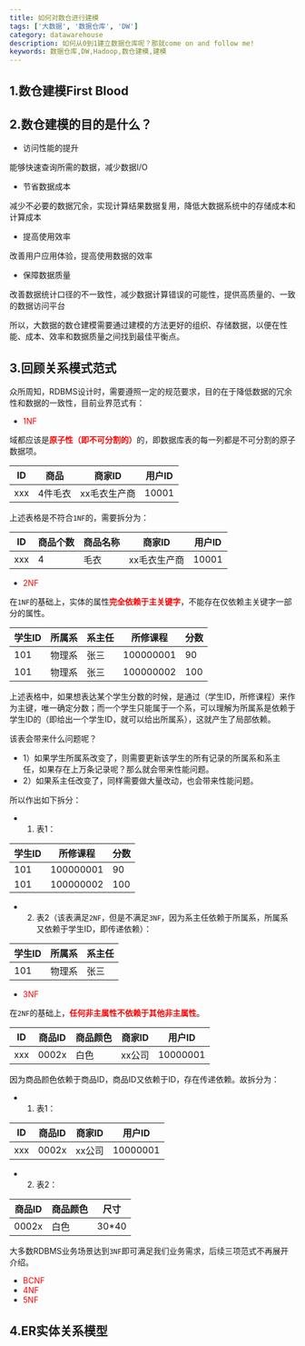 ```yaml
---
title: 如何对数仓进行建模
tags: ['大数据', '数据仓库', 'DW']
category: datawarehouse
description: 如何从0到1建立数据仓库呢？那就come on and follow me!
keywords: 数据仓库,DW,Hadoop,数仓建模,建模
---
```


## 1.数仓建模First Blood

## 2.数仓建模的目的是什么？

- 访问性能的提升

能够快速查询所需的数据，减少数据I/O

- 节省数据成本

减少不必要的数据冗余，实现计算结果数据复用，降低大数据系统中的存储成本和计算成本

- 提高使用效率

改善用户应用体验，提高使用数据的效率

- 保障数据质量

改善数据统计口径的不一致性，减少数据计算错误的可能性，提供高质量的、一致的数据访问平台

所以，大数据的数仓建模需要通过建模的方法更好的组织、存储数据，以便在性能、成本、效率和数据质量之间找到最佳平衡点。

## 3.回顾关系模式范式

众所周知，RDBMS设计时，需要遵照一定的规范要求，目的在于降低数据的冗余性和数据的一致性，目前业界范式有：

- <span style="color:red;">1NF</span>

域都应该是<strong style="color:red;">原子性（即不可分割的）</strong>的，即数据库表的每一列都是不可分割的原子数据项。

ID | 商品 | 商家ID | 用户ID
---|-----|--------|------
xxx | 4件毛衣 | xx毛衣生产商 | 10001

上述表格是不符合``` 1NF ```的，需要拆分为：

ID | 商品个数 | 商品名称 | 商家ID | 用户ID
---|--------|---------|--------|------
xxx | 4 | 毛衣 | xx毛衣生产商 | 10001

- <span style="color:red;">2NF</span>

在``` 1NF ```的基础上，实体的属性<strong style="color:red;">完全依赖于主关键字</strong>，不能存在仅依赖主关键字一部分的属性。

学生ID | 所属系 | 系主任 | 所修课程 | 分数
------|-------|-------|---------|-----
101 | 物理系 | 张三 | 100000001 | 90
101 | 物理系 | 张三 | 100000002 | 100

上述表格中，如果想表达某个学生分数的时候，是通过（学生ID，所修课程）来作为主键，唯一确定分数；而一个学生只能属于一个系，可以理解为所属系是依赖于学生ID的（即给出一个学生ID，就可以给出所属系），这就产生了局部依赖。

该表会带来什么问题呢？
- 1）如果学生所属系改变了，则需要更新该学生的所有记录的所属系和系主任，如果存在上万条记录呢？那么就会带来性能问题。
- 2）如果系主任改变了，同样需要做大量改动，也会带来性能问题。

所以作出如下拆分：

- 1) 表1：

学生ID | 所修课程 | 分数
------|---------|-----
101 | 100000001 | 90
101 | 100000002 | 100

- 2) 表2（该表满足``` 2NF ```，但是不满足``` 3NF ```，因为系主任依赖于所属系，所属系又依赖于学生ID，即传递依赖）：

学生ID | 所属系 | 系主任
------|-------|-------
101 | 物理系 | 张三

- <span style="color:red;">3NF</span>

在``` 2NF ```的基础上，<strong style="color:red;">任何非主属性不依赖于其他非主属性</strong>。

ID | 商品ID | 商品颜色 | 商家ID | 用户ID
---|-------|---------|-------|-------
xxx | 0002x | 白色 | xx公司 | 10000001

因为商品颜色依赖于商品ID，商品ID又依赖于ID，存在传递依赖。故拆分为：

- 1) 表1：

ID | 商品ID | 商家ID | 用户ID
---|-------|-------|-------
xxx | 0002x | xx公司 | 10000001

- 2) 表2：

商品ID | 商品颜色 | 尺寸
------|---------|-----
0002x | 白色 | 30*40

大多数RDBMS业务场景达到``` 3NF ```即可满足我们业务需求，后续三项范式不再展开介绍。

- <span style="color:red;">BCNF</span>
- <span style="color:red;">4NF</span>
- <span style="color:red;">5NF</span>

## 4.ER实体关系模型
